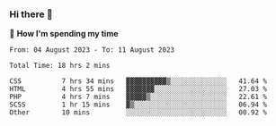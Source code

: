 ### Hi there 👋

🐛 **How I'm spending my time**
<!--START_SECTION:waka-->

```all_time
From: 04 August 2023 - To: 11 August 2023

Total Time: 18 hrs 2 mins

CSS          7 hrs 34 mins   ▓▓▓▓▓▓▓▓▓▓▒░░░░░░░░░░░░░░   41.64 %
HTML         4 hrs 55 mins   ▓▓▓▓▓▓▓░░░░░░░░░░░░░░░░░░   27.03 %
PHP          4 hrs 7 mins    ▓▓▓▓▓▒░░░░░░░░░░░░░░░░░░░   22.61 %
SCSS         1 hr 15 mins    ▓▒░░░░░░░░░░░░░░░░░░░░░░░   06.94 %
Other        10 mins         ░░░░░░░░░░░░░░░░░░░░░░░░░   00.92 %
```

<!--END_SECTION:waka-->

<!--
**cugel2/cugel2** is a ✨ _special_ ✨ repository because its `README.md` (this file) appears on your GitHub profile.

Here are some ideas to get you started:

- 🔭 I’m currently working on ...
- 🌱 I’m currently learning ...
- 👯 I’m looking to collaborate on ...
- 🤔 I’m looking for help with ...
- 💬 Ask me about ...
- 📫 How to reach me: ...
- 😄 Pronouns: ...
- ⚡ Fun fact: ...
-->
